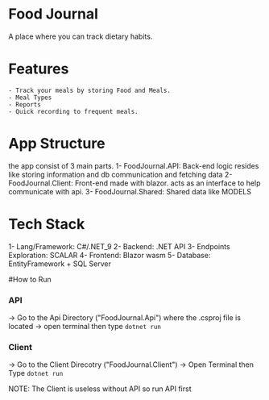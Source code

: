 # Food Journal
A place where you can track dietary habits.

# Features
    - Track your meals by storing Food and Meals.
    - Meal Types 
    - Reports
    - Quick recording to frequent meals.
 

# App Structure
the app consist of 3 main parts.
1- FoodJournal.API: Back-end logic resides like storing information and db communication and fetching data
2- FoodJournal.Client: Front-end made with blazor. acts as an interface to help communicate with api.
3- FoodJournal.Shared: Shared data like MODELS

# Tech Stack
1- Lang/Framework: C#/.NET_9
2- Backend: .NET API
3- Endpoints Exploration: SCALAR
4- Frontend: Blazor wasm
5- Database: EntityFramework + SQL Server

#How to Run

### API
-> Go to the Api Directory ("FoodJournal.Api") where the .csproj file is located
-> open terminal then type 	``` dotnet run ```

### Client
-> Go to the Client Direcotry ("FoodJournal.Client")
-> Open Terminal then Type ``` dotnet run ```

NOTE: The Client is useless without API so run API first
